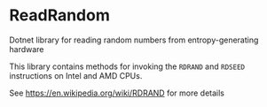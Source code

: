 # ReadRandom
Dotnet library for reading random numbers from entropy-generating hardware

This library contains methods for invoking the `RDRAND` and `RDSEED` instructions on Intel and AMD CPUs.

See https://en.wikipedia.org/wiki/RDRAND for more details
